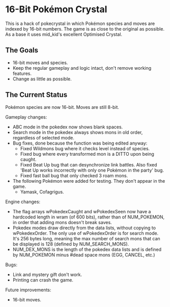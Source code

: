 16-Bit Pokémon Crystal
======================

This is a hack of pokecrystal in which Pokémon species and moves are indexed by 16-bit numbers. The game is as close to the original as possible. As a base it uses mid_kid's excellent Optimised Crystal.

The Goals
---------

* 16-bit moves and species.
* Keep the regular gameplay and logic intact, don't remove working features.
* Change as little as possible.

The Current Status
------------------

Pokémon species are now 16-bit. Moves are still 8-bit.

Gameplay changes:
* ABC mode in the pokedex now shows blank spaces.
* Search mode in the pokedex always shows mons in old order, regardless of selected mode.
* Bug fixes, done because the function was being edited anyway:
	* Fixed Wildmons bug where it checks level instead of species.
	* Fixed bug where every transformed mon is a DITTO upon being caught.
	* Fixed Beat Up bug that can desynchronize link battles. Also fixed 'Beat Up works incorrectly with only one Pokémon in the party' bug.
	* Fixed fast ball bug that only checked 3 roam mons.
* The following Pokémon were added for testing. They don't appear in the game.
	* Yamask, Cofagrigus.

Engine changes:
* The flag arrays wPokedexCaught and wPokedexSeen now have a hardcoded length in wram (of 600 bits), rather than of NUM_POKEMON, in order that adding mons doesn't break saves.
* Pokedex modes draw directly from the data lists, without copying to wPokedexOrder. The only use of wPokedexOrder is for search mode. It's 256 bytes long, meaning the max number of search mons that can be displayed is 128 (defined by NUM_SEARCH_MONS).
* NUM_DEX_MONS is the length of the pokedex data lists and is defined by NUM_POKEMON minus #dead space mons (EGG, CANCEL, etc.) 

Bugs:
* Link and mystery gift don't work. 
* Printing can crash the game.

Future improvements:
* 16-bit moves.
